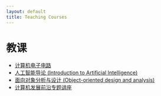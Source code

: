 ```yaml
---
layout: default
title: Teaching Courses
---
```


# 教课

 - [计算机电子电路](Electronics/)
 - [人工智能导论 (Introduction to Artificial Intelligence)](AI/)
 - [面向对象分析与设计 (Object-oriented design and analysis)](OO/)
 - [计算机发展前沿专题讲座](Seminar/)

    
 